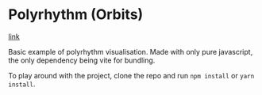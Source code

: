 
# Polyrhythm (Orbits)

[link](https://vmoid.com/polyrhythm)

Basic example of polyrhythm visualisation. Made with only pure javascript, the only dependency being vite for bundling.

To play around with the project, clone the repo and run `npm install` or `yarn install`.
